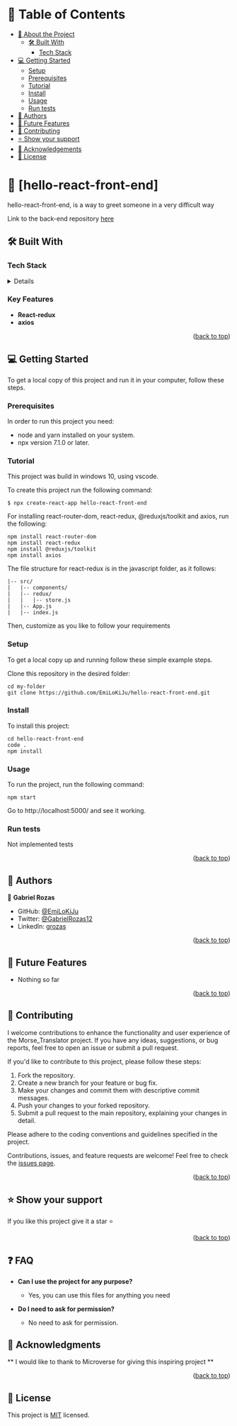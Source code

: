 <a name="hello-react-front-end"></a>

# 📗 Table of Contents

- [📖 About the Project](#about-project)
  - [🛠 Built With](#built-with)
    - [Tech Stack](#tech-stack)
- [💻 Getting Started](#getting-started)
  - [Setup](#setup)
  - [Prerequisites](#prerequisites)
  - [Tutorial](#tutorial)
  - [Install](#install)
  - [Usage](#usage)
  - [Run tests](#run-tests)
- [👥 Authors](#authors)
- [🔭 Future Features](#future-features)
- [🤝 Contributing](#contributing)
- [⭐️ Show your support](#support)
- [🙏 Acknowledgements](#acknowledgements)
- [📝 License](#license)

<!-- PROJECT DESCRIPTION -->

# 📖 [hello-react-front-end] <a name="about-project"></a>
hello-react-front-end, is a way to greet someone in a very difficult way

Link to the back-end repository [here](https://github.com/EmiLoKiJu/hello-rails-back-end)

## 🛠 Built With <a name="built-with"></a>

### Tech Stack <a name="tech-stack"></a>

<details>
  <li><a href="https://redux.js.org/introduction/installation">React-redux</a></li>
  <li><a href="https://axios-http.com/docs/intro">axios</a></li>
</details>

<!-- Features -->

### Key Features <a name="key-features"></a>

- **React-redux**
- **axios**

<p align="right">(<a href="#readme-top">back to top</a>)</p>

## 💻 Getting Started <a name="getting-started"></a>
<!-- https://github.com/EmiLoKiJu/hello-react-front-end -->

To get a local copy of this project and run it in your computer, follow these steps.

### Prerequisites

In order to run this project you need:
- node and yarn installed on your system.
- npx version 7.1.0 or later.

### Tutorial <a name="tutorial"></a>

This project was build in windows 10, using vscode.

To create this project run the following command:

```
$ npx create-react-app hello-react-front-end
```

For installing react-router-dom, react-redux, @reduxjs/toolkit and axios, run the following:

```
npm install react-router-dom
npm install react-redux
npm install @reduxjs/toolkit
npm install axios
```

The file structure for react-redux is in the javascript folder, as it follows:
```
|-- src/
|   |-- components/
|   |-- redux/
|   |   |-- store.js
|   |-- App.js
|   |-- index.js
```

Then, customize as you like to follow your requirements

### Setup

To get a local copy up and running follow these simple example steps.

Clone this repository in the desired folder:
```
cd my-folder
git clone https://github.com/EmiLoKiJu/hello-react-front-end.git
```

### Install

To install this project:
```
cd hello-react-front-end
code .
npm install
```
### Usage

To run the project, run the following command:
```
npm start
```

Go to http://localhost:5000/ and see it working.

### Run tests

Not implemented tests

<p align="right">(<a href="#hello-react-front-end">back to top</a>)</p>

<!-- AUTHORS -->
## 👥 Authors <a name="authors"></a>

👤 **Gabriel Rozas**
- GitHub: [@EmiLoKiJu](https://github.com/EmiLoKiJu)
- Twitter: [@GabrielRozas12](https://twitter.com/GabrielRozas12)
- LinkedIn: [grozas](https://www.linkedin.com/in/grozas/)

<p align="right">(<a href="#hello-react-front-end">back to top</a>)</p>

<!-- FUTURE FEATURES -->

## 🔭 Future Features <a name="future-features"></a>

- Nothing so far

<p align="right">(<a href="#hello-react-front-end">back to top</a>)</p>

<!-- CONTRIBUTING -->

## 🤝 Contributing <a name="contributing"></a>

I welcome contributions to enhance the functionality and user experience of the Morse_Translator project. If you have any ideas, suggestions, or bug reports, feel free to open an issue or submit a pull request.

If you'd like to contribute to this project, please follow these steps:

1. Fork the repository.
2. Create a new branch for your feature or bug fix.
3. Make your changes and commit them with descriptive commit messages.
4. Push your changes to your forked repository.
5. Submit a pull request to the main repository, explaining your changes in detail.

Please adhere to the coding conventions and guidelines specified in the project.

Contributions, issues, and feature requests are welcome!
Feel free to check the [issues page](../../issues).

<p align="right">(<a href="#hello-react-front-end">back to top</a>)</p>

<!-- SUPPORT -->

## ⭐️ Show your support <a name="support"></a>

If you like this project give it a star ⭐️

<p align="right">(<a href="#hello-react-front-end">back to top</a>)</p>

<!-- FAQ -->

## ❓ FAQ <a name="faq"></a>

- **Can I use the project for any purpose?**

  - Yes, you can use this files for anything you need

- **Do I need to ask for permission?**

  - No need to ask for permission.


<!-- ACKNOWLEDGEMENTS -->

## 🙏 Acknowledgments <a name="acknowledgements"></a>

** I would like to thank to Microverse for giving this inspiring project **

<p align="right">(<a href="#hello-react-front-end">back to top</a>)</p>

<!-- LICENSE -->

## 📝 License <a name="license"></a>

This project is [MIT](./LICENSE) licensed.
